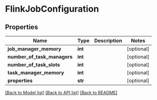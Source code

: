# FlinkJobConfiguration

## Properties
Name | Type | Description | Notes
------------ | ------------- | ------------- | -------------
**job_manager_memory** | **int** |  | [optional] 
**number_of_task_managers** | **int** |  | [optional] 
**number_of_task_slots** | **int** |  | [optional] 
**task_manager_memory** | **int** |  | [optional] 
**properties** | **str** |  | [optional] 

[[Back to Model list]](../README.md#documentation-for-models) [[Back to API list]](../README.md#documentation-for-api-endpoints) [[Back to README]](../README.md)

